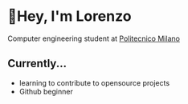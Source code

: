 # :wave:Hey, I'm Lorenzo
Computer engineering student at [Politecnico Milano](www.polimi.it)

## Currently...
- learning to contribute to opensource projects
- Github beginner
